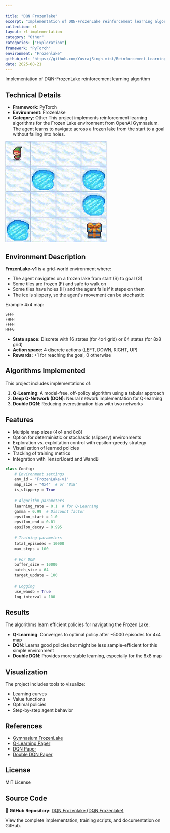 ```yaml
---

title: "DQN Frozenlake"
excerpt: "Implementation of DQN-FrozenLake reinforcement learning algorithm"
collection: rl
layout: rl-implementation
category: "Other"
categories: ["Exploration"]
framework: "PyTorch"
environment: "Frozenlake"
github_url: "https://github.com/YuvrajSingh-mist/Reinforcement-Learning/tree/master/DQN-FrozenLake"
date: 2025-08-21
---
```



Implementation of DQN-FrozenLake reinforcement learning algorithm

## Technical Details
- **Framework**: PyTorch
- **Environment**: Frozenlake
- **Category**: Other
This project implements reinforcement learning algorithms for the Frozen Lake environment from OpenAI Gymnasium. The agent learns to navigate across a frozen lake from the start to a goal without falling into holes.

![Frozen Lake Environment](https://raw.githubusercontent.com/YuvrajSingh-mist/Reinforcement-Learning/master/DQN-FrozenLake/images/output.gif)

## Environment Description

**FrozenLake-v1** is a grid-world environment where:
- The agent navigates on a frozen lake from start (S) to goal (G)
- Some tiles are frozen (F) and safe to walk on
- Some tiles have holes (H) and the agent falls if it steps on them
- The ice is slippery, so the agent's movement can be stochastic

Example 4x4 map:
```
SFFF
FHFH
FFFH
HFFG
```

- **State space:** Discrete with 16 states (for 4x4 grid) or 64 states (for 8x8 grid)
- **Action space:** 4 discrete actions (LEFT, DOWN, RIGHT, UP)
- **Rewards:** +1 for reaching the goal, 0 otherwise

## Algorithms Implemented

This project includes implementations of:

1. **Q-Learning**: A model-free, off-policy algorithm using a tabular approach
2. **Deep Q-Network (DQN)**: Neural network implementation for Q-learning
3. **Double DQN**: Reducing overestimation bias with two networks

## Features

- Multiple map sizes (4x4 and 8x8)
- Option for deterministic or stochastic (slippery) environments
- Exploration vs. exploitation control with epsilon-greedy strategy
- Visualization of learned policies
- Tracking of training metrics
- Integration with TensorBoard and WandB



```python
class Config:
    # Environment settings
    env_id = "FrozenLake-v1"
    map_size = "4x4"  # or "8x8"
    is_slippery = True
    
    # Algorithm parameters
    learning_rate = 0.1  # for Q-Learning
    gamma = 0.99  # Discount factor
    epsilon_start = 1.0
    epsilon_end = 0.01
    epsilon_decay = 0.995
    
    # Training parameters
    total_episodes = 10000
    max_steps = 100
    
    # For DQN
    buffer_size = 10000
    batch_size = 64
    target_update = 100
    
    # Logging
    use_wandb = True
    log_interval = 100
```

## Results

The algorithms learn efficient policies for navigating the Frozen Lake:

- **Q-Learning**: Converges to optimal policy after ~5000 episodes for 4x4 map
- **DQN**: Learns good policies but might be less sample-efficient for this simple environment
- **Double DQN**: Provides more stable learning, especially for the 8x8 map

## Visualization

The project includes tools to visualize:
- Learning curves
- Value functions
- Optimal policies
- Step-by-step agent behavior


## References

- [Gymnasium FrozenLake](https://gymnasium.farama.org/environments/toy_text/frozen_lake/)
- [Q-Learning Paper](https://link.springer.com/article/10.1007/BF00992698)
- [DQN Paper](https://www.nature.com/articles/nature14236)
- [Double DQN Paper](https://arxiv.org/abs/1509.06461)

## License

MIT License


## Source Code
📁 **GitHub Repository**: [DQN Frozenlake (DQN Frozenlake)](https://github.com/YuvrajSingh-mist/Reinforcement-Learning/tree/master/DQN-FrozenLake)

View the complete implementation, training scripts, and documentation on GitHub.
